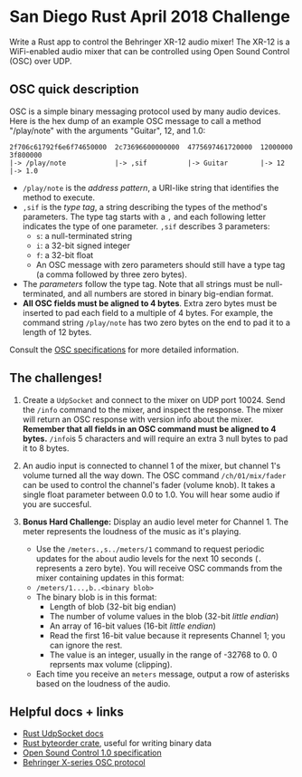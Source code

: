
# San Diego Rust April 2018 Challenge
Write a Rust app to control the Behringer XR-12 audio mixer! The XR-12 is a WiFi-enabled audio mixer that can be controlled using Open Sound Control (OSC) over UDP.

## OSC quick description
OSC is a simple binary messaging protocol used by many audio devices. Here is the hex dump of an example OSC message to call a method "/play/note" with the arguments "Guitar", 12, and 1.0:

```
2f706c61792f6e6f74650000  2c73696600000000  4775697461720000  12000000  3f800000
|-> /play/note            |-> ,sif          |-> Guitar        |-> 12    |-> 1.0
```

 * ```/play/note``` is the _address pattern_,  a URI-like string that identifies the method to execute.
 * ```,sif``` is  the _type tag_,  a string describing the types of the method's parameters. The type tag starts with a `,` and each following letter indicates the type of one parameter. `,sif` describes 3 parameters:
	 * `s`: a null-terminated string
	 * `i`: a 32-bit signed integer
	 * `f`: a 32-bit float
	 * An OSC message with zero parameters should still have a type tag (a comma followed by three zero bytes).
 * The _parameters_ follow the type tag. Note that all strings must be null-terminated, and all numbers are stored in binary big-endian format.
 * __All OSC fields must be aligned to 4 bytes__. Extra zero bytes must be inserted to pad each field to a multiple of 4 bytes. For example, the command string `/play/note` has two zero bytes on the end to pad it to a length of 12 bytes.

Consult the [OSC specifications](http://opensoundcontrol.org/spec-1_0) for more detailed information.

## The challenges!
1) Create a `UdpSocket` and connect to the mixer on UDP port 10024. Send the `/info` command to the mixer, and inspect the response. The mixer will return an OSC response with version info about the mixer. __Remember that all fields in an OSC command must be aligned to 4 bytes.__ `/info`is 5 characters and will require an extra 3 null bytes to pad it to 8 bytes.

2) An audio input is connected to channel 1 of the mixer, but channel 1's volume turned all the way down. The OSC command  `/ch/01/mix/fader` can be used to control the channel's fader (volume knob). It takes a single float parameter between 0.0 to 1.0. You will hear some audio if you are succesful.

3) __Bonus Hard Challenge:__ Display an audio level meter for Channel 1. The meter represents the loudness of the music as it's playing.
	 * Use the `/meters.,s../meters/1` command to request periodic updates for the about audio levels for the next 10 seconds (`.` represents a zero byte). You will receive OSC commands from the mixer containing updates in this format:
	 * `/meters/1...,b..<binary blob>`
	 * The binary blob is in this format:
		 * Length of blob (32-bit big endian)
		 * The number of volume values in the blob (32-bit _little endian_)
		 * An array of 16-bit values (16-bit _little endian_)
		 * Read the first 16-bit value because it represents Channel 1; you can ignore the rest.
		 * The value is an integer, usually in the range of -32768 to 0. 0 reprsents max volume (clipping).
	 * Each time you receive an `meters` message, output a row of asterisks based on the loudness of the audio.
  
## Helpful docs + links

*  [Rust UdpSocket docs](https://doc.rust-lang.org/std/net/struct.UdpSocket.html)
*  [Rust byteorder crate](https://github.com/BurntSushi/byteorder), useful for writing binary data
*  [Open Sound Control 1.0 specification](http://opensoundcontrol.org/spec-1_0)
*  [Behringer X-series OSC protocol](https://bf95dc13-a-62cb3a1a-s-sites.googlegroups.com/site/patrickmaillot/docs/X32-OSC.pdf?attachauth=ANoY7crX7fTjAD43lfQPjOj6RktL5TNWInxa8pFcjGVXeKRdbWVIQgh1Hy7R52diMmJcdjx3obDEw2gIBpYNFAiP21oxqupRuMcjjwKd6K9Je1KVarCdYSXlOvVOsIfN-DaVZMV9xrmhSBThPuS4uFsjiJg5l1C9U9dEr0cFdcLGxAVG89y6F9cypLT1pNplmxC-olzQ3_4gQn2br7Bv3SY1b81ZJIUnTA%3D%3D&attredirects=0)